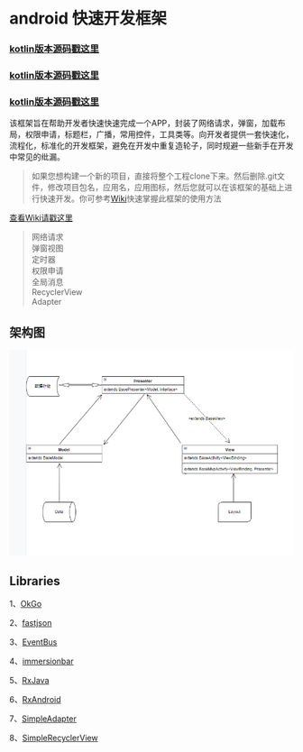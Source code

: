 # android 快速开发框架
### [kotlin版本源码戳这里](https://github.com/summersrest/AndroidFrameKotlin)
### [kotlin版本源码戳这里](https://github.com/summersrest/AndroidFrameKotlin)
### [kotlin版本源码戳这里](https://github.com/summersrest/AndroidFrameKotlin)
该框架旨在帮助开发者快速快速完成一个APP，封装了网络请求，弹窗，加载布局，权限申请，标题栏，广播，常用控件，工具类等。向开发者提供一套快速化，流程化，标准化的开发框架，避免在开发中重复造轮子，同时规避一些新手在开发中常见的纰漏。

> 如果您想构建一个新的项目，直接将整个工程clone下来。然后删除.git文件，修改项目包名，应用名，应用图标，然后您就可以在该框架的基础上进行快速开发。你可参考[Wiki](https://github.com/summersrest/androidFrame/wiki)快速掌握此框架的使用方法

[查看Wiki请戳这里](https://github.com/summersrest/androidFrame/wiki)

> 网络请求  
弹窗视图  
定时器  
权限申请  
全局消息  
RecyclerView  
Adapter  


## 架构图
![1](https://github.com/liujiang5/androidFrame/blob/master/image/MVP%E6%9E%B6%E6%9E%84%E5%9B%BE.png)

## Libraries
1、[OkGo](https://github.com/jeasonlzy/okhttp-OkGo)

2、[fastjson](https://github.com/alibaba/fastjson)

3、[EventBus](https://github.com/greenrobot/EventBus)

4、[immersionbar](https://github.com/gyf-dev/ImmersionBar)

5、[RxJava](https://github.com/ReactiveX/RxJava)

6、[RxAndroid](https://github.com/ReactiveX/RxAndroid)

7、[SimpleAdapter](https://github.com/summersrest/SimpleAdapter)

8、[SimpleRecyclerView](https://github.com/summersrest/simple_recycler_view)
